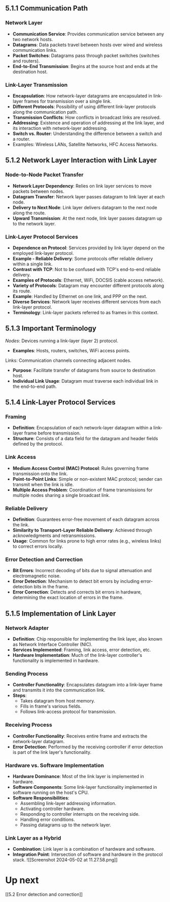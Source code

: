 ## 5.1.1 Communication Path
### Network Layer
- **Communication Service**: Provides communication service between any two network hosts.
- **Datagrams**: Data packets travel between hosts over wired and wireless communication links.
- **Packet Switches**: Datagrams pass through packet switches (switches and routers).
- **End-to-End Transmission**: Begins at the source host and ends at the destination host.
### Link-Layer Transmission
- **Encapsulation**: How network-layer datagrams are encapsulated in link-layer frames for transmission over a single link.
- **Different Protocols**: Possibility of using different link-layer protocols along the communication path.
- **Transmission Conflicts**: How conflicts in broadcast links are resolved.
- **Addressing**: Existence and operation of addressing at the link layer, and its interaction with network-layer addressing.
- **Switch vs. Router**: Understanding the difference between a switch and a router.
- Examples: Wireless LANs, Satellite Networks, HFC Access Networks.
## 5.1.2 Network Layer Interaction with Link Layer
### Node-to-Node Packet Transfer
- **Network Layer Dependency**: Relies on link layer services to move packets between nodes.
- **Datagram Transfer**: Network layer passes datagram to link layer at each node.
- **Delivery to Next Node**: Link layer delivers datagram to the next node along the route.
- **Upward Transmission**: At the next node, link layer passes datagram up to the network layer.
### Link-Layer Protocol Services
- **Dependence on Protocol**: Services provided by link layer depend on the employed link-layer protocol.
- **Example - Reliable Delivery**: Some protocols offer reliable delivery within a single link.
- **Contrast with TCP**: Not to be confused with TCP's end-to-end reliable delivery.
- **Examples of Protocols**: Ethernet, WiFi, DOCSIS (cable access network).
- **Variety of Protocols**: Datagram may encounter different protocols along its route.
- **Example**: Handled by Ethernet on one link, and PPP on the next.
- **Diverse Services**: Network layer receives different services from each link-layer protocol.
- **Terminology**: Link-layer packets referred to as frames in this context.

## 5.1.3 Important Terminology
*Nodes*: Devices running a link-layer (layer 2) protocol.
- **Examples**: Hosts, routers, switches, WiFi access points.

Links: Communication channels connecting adjacent nodes.
- **Purpose**: Facilitate transfer of datagrams from source to destination host.
- **Individual Link Usage**: Datagram must traverse each individual link in the end-to-end path.

## 5.1.4 Link-Layer Protocol Services
### Framing
- **Definition**: Encapsulation of each network-layer datagram within a link-layer frame before transmission.
- **Structure**: Consists of a data field for the datagram and header fields defined by the protocol.
### Link Access
- **Medium Access Control (MAC) Protocol**: Rules governing frame transmission onto the link.
- **Point-to-Point Links**: Simple or non-existent MAC protocol; sender can transmit when the link is idle.
- **Multiple Access Problem**: Coordination of frame transmissions for multiple nodes sharing a single broadcast link.
### Reliable Delivery
- **Definition**: Guarantees error-free movement of each datagram across the link.
- **Similarity to Transport-Layer Reliable Delivery**: Achieved through acknowledgments and retransmissions.
- **Usage**: Common for links prone to high error rates (e.g., wireless links) to correct errors locally.
### Error Detection and Correction
- **Bit Errors**: Incorrect decoding of bits due to signal attenuation and electromagnetic noise.
- **Error Detection**: Mechanism to detect bit errors by including error-detection bits in the frame.
- **Error Correction**: Detects and corrects bit errors in hardware, determining the exact location of errors in the frame.

## 5.1.5 Implementation of Link Layer
### Network Adapter
- **Definition**: Chip responsible for implementing the link layer, also known as Network Interface Controller (NIC).
- **Services Implemented**: Framing, link access, error detection, etc.
- **Hardware Implementation**: Much of the link-layer controller's functionality is implemented in hardware.
### Sending Process
- **Controller Functionality**: Encapsulates datagram into a link-layer frame and transmits it into the communication link.
- **Steps**:
  - Takes datagram from host memory.
  - Fills in frame's various fields.
  - Follows link-access protocol for transmission.
### Receiving Process
- **Controller Functionality**: Receives entire frame and extracts the network-layer datagram.
- **Error Detection**: Performed by the receiving controller if error detection is part of the link layer's functionality.
### Hardware vs. Software Implementation
- **Hardware Dominance**: Most of the link layer is implemented in hardware.
- **Software Components**: Some link-layer functionality implemented in software running on the host's CPU.
- **Software Responsibilities**:
  - Assembling link-layer addressing information.
  - Activating controller hardware.
  - Responding to controller interrupts on the receiving side.
  - Handling error conditions.
  - Passing datagrams up to the network layer.
### Link Layer as a Hybrid
- **Combination**: Link layer is a combination of hardware and software.
- **Integration Point**: Intersection of software and hardware in the protocol stack.
![[Screenshot 2024-05-02 at 11.27.58.png]]

# Up next
[[5.2 Error detection and correction]]